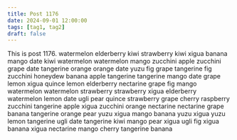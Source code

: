 ```yaml
---
title: Post 1176
date: 2024-09-01 12:00:00
tags: [tag1, tag2]
draft: false
---
```

This is post 1176.
watermelon
elderberry
kiwi
strawberry
kiwi
xigua
banana
mango
date
kiwi
watermelon
watermelon
mango
zucchini
apple
zucchini
grape
date
tangerine
orange
orange
date
yuzu
fig
grape
tangerine
fig
zucchini
honeydew
banana
apple
tangerine
tangerine
mango
date
grape
lemon
xigua
quince
lemon
elderberry
nectarine
grape
fig
mango
watermelon
watermelon
strawberry
strawberry
xigua
elderberry
watermelon
lemon
date
ugli
pear
quince
strawberry
grape
cherry
raspberry
zucchini
tangerine
apple
xigua
zucchini
orange
nectarine
nectarine
grape
banana
tangerine
orange
pear
yuzu
xigua
mango
banana
yuzu
xigua
yuzu
lemon
tangerine
ugli
date
tangerine
kiwi
mango
pear
xigua
ugli
fig
xigua
banana
xigua
nectarine
mango
cherry
tangerine
banana
